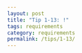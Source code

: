 ```yaml
---
layout: post
title: "Tip 1-13: !"
tags: requirements
category: requirements
permalink: /tips/1-13/
---
```

